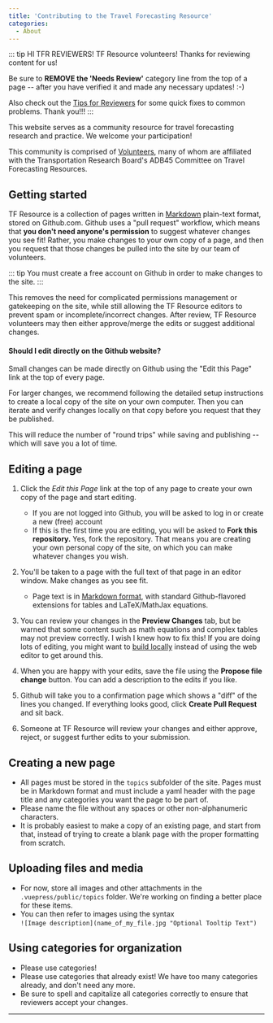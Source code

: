 ```yaml
---
title: 'Contributing to the Travel Forecasting Resource'
categories:
  - About
---
```


::: tip HI TFR REVIEWERS!
TF Resource volunteers! Thanks for reviewing content for us!

Be sure to **REMOVE the 'Needs Review'** category line from the top of a page -- after you have verified it and made any necessary updates! :-)

Also check out the [Tips for Reviewers](Tips-for-reviewing-pages) for some quick fixes to common problems.
Thank you!!!
:::

This website serves as a community resource for travel forecasting research and practice. We welcome your participation!

This community is comprised of [Volunteers](TF_Resource_Volunteers), many of whom are affiliated with the Transportation Research Board's ADB45 Committee on Travel Forecasting Resources.

## Getting started

TF Resource is a collection of pages written in [Markdown](https://github.com/adam-p/markdown-here/wiki/Markdown-Cheatsheet) plain-text format, stored on Github.com. Github uses a "pull request" workflow, which means that **you don't need anyone's permission** to suggest whatever changes you see fit! Rather, you make changes to your own copy of a page, and then you request that those changes be pulled into the site by our team of volunteers.

::: tip
You must create a free account on Github in order to make changes to the site.
:::

This removes the need for complicated permissions management or gatekeeping on the site, while still allowing the TF Resource editors to prevent spam or incomplete/incorrect changes. After review, TF Resource volunteers may then either approve/merge the edits or suggest additional changes.

#### Should I edit directly on the Github website?

Small changes can be made directly on Github using the "Edit this Page" link at the top of every page.

For larger changes, we recommend following the detailed setup instructions to create a local copy of the site on your own computer. Then you can iterate and verify changes locally on that copy before you request that they be published.

This will reduce the number of "round trips" while saving and publishing -- which will save you a lot of time.

## Editing a page

1. Click the _Edit this Page_ link at the top of any page to create your own copy of the page and start editing.

   - If you are not logged into Github, you will be asked to log in or create a new (free) account
   - If this is the first time you are editing, you will be asked to **Fork this repository.** Yes, fork the repository. That means you are creating your own personal copy of the site, on which you can make whatever changes you wish.

2. You'll be taken to a page with the full text of that page in an editor window. Make changes as you see fit.

   - Page text is in [Markdown format](https://github.com/adam-p/markdown-here/wiki/Markdown-Cheatsheet), with standard Github-flavored extensions for tables and LaTeX/MathJax equations.

3. You can review your changes in the **Preview Changes** tab, but be warned that some content such as math equations and complex tables may not preview correctly. I wish I knew how to fix this! If you are doing lots of editing, you might want to [build locally](Contributing-Dev-Instructions) instead of using the web editor to get around this.
4. When you are happy with your edits, save the file using the **Propose file change** button. You can add a description to the edits if you like.
5. Github will take you to a confirmation page which shows a "diff" of the lines you changed. If everything looks good, click **Create Pull Request** and sit back.
6. Someone at TF Resource will review your changes and either approve, reject, or suggest further edits to your submission.

## Creating a new page

- All pages must be stored in the `topics` subfolder of the site. Pages must be in Markdown format and must include a yaml header with the page title and any categories you want the page to be part of.
- Please name the file without any spaces or other non-alphanumeric characters.
- It is probably easiest to make a copy of an existing page, and start from that, instead of trying to create a blank page with the proper formatting from scratch.

## Uploading files and media

- For now, store all images and other attachments in the `.vuepress/public/topics` folder. We're working on finding a better place for these items.
- You can then refer to images using the syntax\
  `![Image description](name_of_my_file.jpg "Optional Tooltip Text")`

## Using categories for organization

- Please use categories!
- Please use categories that already exist! We have too many categories already, and don't need any more.
- Be sure to spell and capitalize all categories correctly to ensure that reviewers accept your changes.

---
